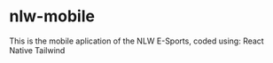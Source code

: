 # nlw-mobile

This is the mobile aplication of the NLW E-Sports, coded using:
React Native
Tailwind
